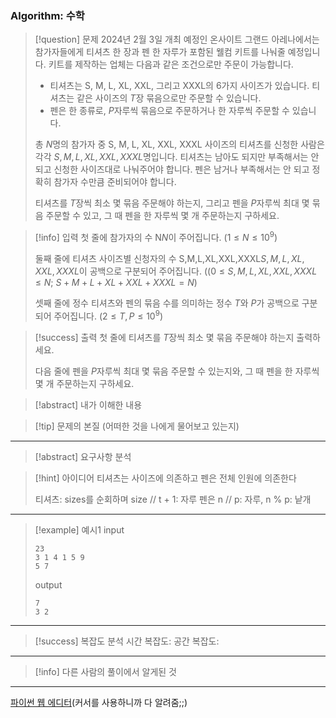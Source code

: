 ### Algorithm: 수학

> [!question] 문제
> 2024년 2월 3일 개최 예정인 온사이트 그랜드 아레나에서는 참가자들에게 티셔츠 한 장과 펜 한 자루가 포함된 웰컴 키트를 나눠줄 예정입니다. 키트를 제작하는 업체는 다음과 같은 조건으로만 주문이 가능합니다.
>
> - 티셔츠는 S, M, L, XL, XXL, 그리고 XXXL의 6가지 사이즈가 있습니다. 티셔츠는 같은 사이즈의 $T$장 묶음으로만 주문할 수 있습니다.
> - 펜은 한 종류로, $P$자루씩 묶음으로 주문하거나 한 자루씩 주문할 수 있습니다.
>
> 총 $N$명의 참가자 중 S, M, L, XL, XXL, XXXL 사이즈의 티셔츠를 신청한 사람은 각각 $S, M, L, XL, XXL, XXXL$명입니다. 티셔츠는 남아도 되지만 부족해서는 안 되고 신청한 사이즈대로 나눠주어야 합니다. 펜은 남거나 부족해서는 안 되고 정확히 참가자 수만큼 준비되어야 합니다.
>
> 티셔츠를 $T$장씩 최소 몇 묶음 주문해야 하는지, 그리고 펜을 $P$자루씩 최대 몇 묶음 주문할 수 있고, 그 때 펜을 한 자루씩 몇 개 주문하는지 구하세요.

> [!info] 입력
> 첫 줄에 참가자의 수 N$N$이 주어집니다. $(1 \le N \le 10^9)$
>
> 둘째 줄에 티셔츠 사이즈별 신청자의 수 S,M,L,XL,XXL,XXXL$S, M, L, XL, XXL, XXXL$이 공백으로 구분되어 주어집니다. ($(0 \le S, M, L, XL, XXL, XXXL \le N;$ $S + M + L + XL + XXL + XXXL = N)$
>
> 셋째 줄에 정수 티셔츠와 펜의 묶음 수를 의미하는 정수 $T$와 $P$가 공백으로 구분되어 주어집니다. $(2 \le T, P \le 10^9)$

> [!success] 출력
> 첫 줄에 티셔츠를 $T$장씩 최소 몇 묶음 주문해야 하는지 출력하세요.
>
> 다음 줄에 펜을 $P$자루씩 최대 몇 묶음 주문할 수 있는지와, 그 때 펜을 한 자루씩 몇 개 주문하는지 구하세요.

> [!abstract] 내가 이해한 내용

> [!tip] 문제의 본질 (어떠한 것을 나에게 물어보고 있는지)

---

> [!abstract] 요구사항 분석

> [!hint] 아이디어
> 티셔츠는 사이즈에 의존하고
> 펜은 전체 인원에 의존한다
>
> 티셔츠: sizes를 순회하며 size // t + 1: 자루
> 펜은 n // p: 자루, n % p: 낱개

---

> [!example] 예시1
> input
>
> ```
> 23
> 3 1 4 1 5 9
> 5 7
> ```
>
> output
>
> ```
> 7
> 3 2
> ```

---

> [!success] 복잡도 분석
> 시간 복잡도:
> 공간 복잡도:

---

> [!info] 다른 사람의 풀이에서 알게된 것

---

[파이썬 웹 에디터](https://www.onlineide.pro/playground/python?utm_source=online-python&utm_medium=navbar&utm_campaign=onlineidepro)(커서를 사용하니까 다 알려줌;;)
